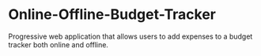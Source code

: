 # Online-Offline-Budget-Tracker
Progressive web application that allows users to add expenses to a budget tracker both online and offline.
